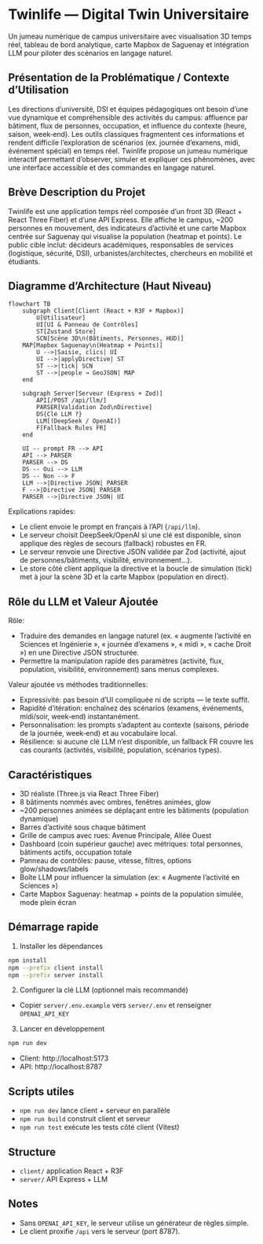 # Twinlife — Digital Twin Universitaire

Un jumeau numérique de campus universitaire avec visualisation 3D temps réel, tableau de bord analytique, carte Mapbox de Saguenay et intégration LLM pour piloter des scénarios en langage naturel.

## Présentation de la Problématique / Contexte d’Utilisation

Les directions d’université, DSI et équipes pédagogiques ont besoin d’une vue dynamique et compréhensible des activités du campus: affluence par bâtiment, flux de personnes, occupation, et influence du contexte (heure, saison, week‑end). Les outils classiques fragmentent ces informations et rendent difficile l’exploration de scénarios (ex. journée d’examens, midi, événement spécial) en temps réel. Twinlife propose un jumeau numérique interactif permettant d’observer, simuler et expliquer ces phénomènes, avec une interface accessible et des commandes en langage naturel.

## Brève Description du Projet

Twinlife est une application temps réel composée d’un front 3D (React + React Three Fiber) et d’une API Express. Elle affiche le campus, ~200 personnes en mouvement, des indicateurs d’activité et une carte Mapbox centrée sur Saguenay qui visualise la population (heatmap et points). Le public cible inclut: décideurs académiques, responsables de services (logistique, sécurité, DSI), urbanistes/architectes, chercheurs en mobilité et étudiants.

## Diagramme d’Architecture (Haut Niveau)

```mermaid
flowchart TB
	subgraph Client[Client (React + R3F + Mapbox)]
		U[Utilisateur]
		UI[UI & Panneau de Contrôles]
		ST[Zustand Store]
		SCN[Scène 3D\n(Bâtiments, Personnes, HUD)]
	MAP[Mapbox Saguenay\n(Heatmap + Points)]
		U -->|Saisie, clics| UI
		UI -->|applyDirective| ST
		ST -->|tick| SCN
		ST -->|people → GeoJSON| MAP
	end

	subgraph Server[Serveur (Express + Zod)]
		API[/POST /api/llm/]
		PARSER[Validation Zod\nDirective]
		DS{Clé LLM ?}
		LLM[(DeepSeek / OpenAI)]
		F[Fallback Rules FR]
	end

	UI -- prompt FR --> API
	API --> PARSER
	PARSER --> DS
	DS -- Oui --> LLM
	DS -- Non --> F
	LLM -->|Directive JSON| PARSER
	F -->|Directive JSON| PARSER
	PARSER -->|Directive JSON| UI
```

Explications rapides:

- Le client envoie le prompt en français à l’API (`/api/llm`).
- Le serveur choisit DeepSeek/OpenAI si une clé est disponible, sinon applique des règles de secours (fallback) robustes en FR.
- Le serveur renvoie une Directive JSON validée par Zod (activité, ajout de personnes/bâtiments, visibilité, environnement…).
- Le store côté client applique la directive et la boucle de simulation (tick) met à jour la scène 3D et la carte Mapbox (population en direct).

## Rôle du LLM et Valeur Ajoutée

Rôle:

- Traduire des demandes en langage naturel (ex. « augmente l’activité en Sciences et Ingénierie », « journée d’examens », « midi », « cache Droit ») en une Directive JSON structurée.
- Permettre la manipulation rapide des paramètres (activité, flux, population, visibilité, environnement) sans menus complexes.

Valeur ajoutée vs méthodes traditionnelles:

- Expressivité: pas besoin d’UI compliquée ni de scripts — le texte suffit.
- Rapidité d’itération: enchaînez des scénarios (examens, événements, midi/soir, week‑end) instantanément.
- Personnalisation: les prompts s’adaptent au contexte (saisons, période de la journée, week‑end) et au vocabulaire local.
- Résilience: si aucune clé LLM n’est disponible, un fallback FR couvre les cas courants (activités, visibilité, population, scénarios types).

## Caractéristiques

- 3D réaliste (Three.js via React Three Fiber)
- 8 bâtiments nommés avec ombres, fenêtres animées, glow
- ~200 personnes animées se déplaçant entre les bâtiments (population dynamique)
- Barres d’activité sous chaque bâtiment
- Grille de campus avec rues: Avenue Principale, Allée Ouest
- Dashboard (coin supérieur gauche) avec métriques: total personnes, bâtiments actifs, occupation totale
- Panneau de contrôles: pause, vitesse, filtres, options glow/shadows/labels
- Boîte LLM pour influencer la simulation (ex: « Augmente l’activité en Sciences »)
- Carte Mapbox Saguenay: heatmap + points de la population simulée, mode plein écran

## Démarrage rapide

1. Installer les dépendances

```sh
npm install
npm --prefix client install
npm --prefix server install
```

2. Configurer la clé LLM (optionnel mais recommandé)

- Copier `server/.env.example` vers `server/.env` et renseigner `OPENAI_API_KEY`

3. Lancer en développement

```sh
npm run dev
```

- Client: http://localhost:5173
- API: http://localhost:8787

## Scripts utiles

- `npm run dev` lance client + serveur en parallèle
- `npm run build` construit client et serveur
- `npm run test` exécute les tests côté client (Vitest)

## Structure

- `client/` application React + R3F
- `server/` API Express + LLM

## Notes

- Sans `OPENAI_API_KEY`, le serveur utilise un générateur de règles simple.
- Le client proxifie `/api` vers le serveur (port 8787).
